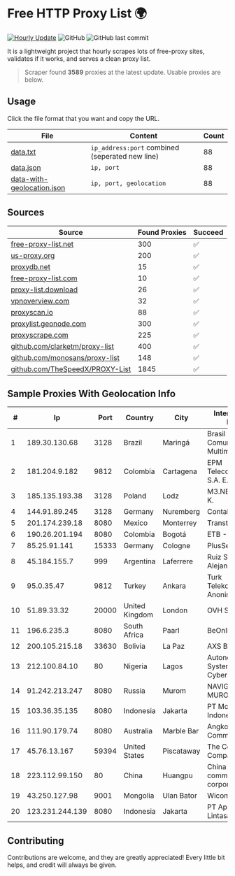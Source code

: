 
# Free HTTP Proxy List 🌍

[![Hourly Update](https://github.com/mertguvencli/http-proxy-list/actions/workflows/main.yml/badge.svg?branch=main)](https://github.com/mertguvencli/http-proxy-list/actions/workflows/main.yml)
![GitHub](https://img.shields.io/github/license/mertguvencli/http-proxy-list)
![GitHub last commit](https://img.shields.io/github/last-commit/mertguvencli/http-proxy-list)

It is a lightweight project that hourly scrapes lots of free-proxy sites, validates if it works, and serves a clean proxy list.


> Scraper found **3589** proxies at the latest update. Usable proxies are below.

## Usage

Click the file format that you want and copy the URL.


|File|Content|Count|
|----|-------|-----|
|[data.txt](https://raw.githubusercontent.com/mertguvencli/http-proxy-list/main/proxy-list/data.txt)|`ip_address:port` combined (seperated new line)|88|
|[data.json](https://raw.githubusercontent.com/mertguvencli/http-proxy-list/main/proxy-list/data.json)|`ip, port`|88|
|[data-with-geolocation.json](https://raw.githubusercontent.com/mertguvencli/http-proxy-list/main/proxy-list/data-with-geolocation.json)|`ip, port, geolocation`|88|

## Sources

|Source|Found Proxies|Succeed|
|------|-------------|-------|
|[free-proxy-list.net](https://free-proxy-list.net)|300|✅|
|[us-proxy.org](https://www.us-proxy.org)|200|✅|
|[proxydb.net](http://proxydb.net)|15|✅|
|[free-proxy-list.com](https://free-proxy-list.com/?page=&port=&type%5B%5D=http&type%5B%5D=https&up_time=0&search=Search)|10|✅|
|[proxy-list.download](https://www.proxy-list.download/HTTP)|26|✅|
|[vpnoverview.com](https://vpnoverview.com/privacy/anonymous-browsing/free-proxy-servers)|32|✅|
|[proxyscan.io](https://www.proxyscan.io)|88|✅|
|[proxylist.geonode.com](https://proxylist.geonode.com/api/proxy-list?limit=300&page=1&sort_by=lastChecked&sort_type=desc&protocols=http,https)|300|✅|
|[proxyscrape.com](https://api.proxyscrape.com/v2/?request=displayproxies&protocol=http&timeout=10000&country=all&ssl=all&anonymity=all)|225|✅|
|[github.com/clarketm/proxy-list](https://raw.githubusercontent.com/clarketm/proxy-list/master/proxy-list-raw.txt)|400|✅|
|[github.com/monosans/proxy-list](https://raw.githubusercontent.com/monosans/proxy-list/main/proxies/http.txt)|148|✅|
|[github.com/TheSpeedX/PROXY-List](https://raw.githubusercontent.com/TheSpeedX/PROXY-List/master/http.txt)|1845|✅|


## Sample Proxies With Geolocation Info

|#|Ip|Port|Country|City|Internet Service Provider|
|-|--|----|-------|----|-------------------------|
|1|189.30.130.68|3128|Brazil|Maringá|Brasil Telecom Comunicacao Multimidia S.A|
|2|181.204.9.182|9812|Colombia|Cartagena|EPM Telecomunicaciones S.A. E.S.P.|
|3|185.135.193.38|3128|Poland|Lodz|M3.NET Sp. zoo Sp. K.|
|4|144.91.89.245|3128|Germany|Nuremberg|Contabo GmbH|
|5|201.174.239.18|8080|Mexico|Monterrey|Transtelco Inc|
|6|190.26.201.194|8080|Colombia|Bogotá|ETB - Colombia|
|7|85.25.91.141|15333|Germany|Cologne|PlusServer GmbH|
|8|45.184.155.7|999|Argentina|Laferrere|Ruiz Sebastian Alejandro|
|9|95.0.35.47|9812|Turkey|Ankara|Turk Telekomunikasyon Anonim Sirketi|
|10|51.89.33.32|20000|United Kingdom|London|OVH SAS|
|11|196.6.235.3|8080|South Africa|Paarl|BeOnline|
|12|200.105.215.18|33630|Bolivia|La Paz|AXS Bolivia S. A.|
|13|212.100.84.10|80|Nigeria|Lagos|Autonomous System number for Cyber Space|
|14|91.242.213.247|8080|Russia|Murom|NAVIGATOR-MUROM|
|15|103.36.35.135|8080|Indonesia|Jakarta|PT Mora Telematika Indonesia|
|16|111.90.179.74|8080|Australia|Marble Bar|Angkor Data Communication|
|17|45.76.13.167|59394|United States|Piscataway|The Constant Company|
|18|223.112.99.150|80|China|Huangpu|China Mobile communications corporation|
|19|43.250.127.98|9001|Mongolia|Ulan Bator|Wicom Networks|
|20|123.231.244.139|8080|Indonesia|Jakarta|PT Aplikanusa Lintasarta|



## Contributing

Contributions are welcome, and they are greatly appreciated! Every
little bit helps, and credit will always be given.

